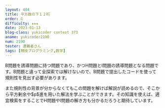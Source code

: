 ```yaml
---
layout: 404
title: 平方数の下１２桁
order: G
difficulty: ★★★
date: 2023-01-13
blog-class: yukicoder contest 373
aname: yukicoder2190
num: 2190
tester: 遭難者さん
tags: [競技プログラミング,数学]
---
```


<p>
B問題を誘導問題に持つ問題であり、かつH問題とI問題の誘導問題となる問題です。B問題と違って全探索では解けないので、B問題で提出したコードを使って規則性を見出す必要があります。
</p>
<p>
また規則性の背景が分からなくてもこの問題を解けば解説が読めるので、そこから平方剰余や$p$進を用いた解法を学ぶことができます。その知識を使えば、適宜検索をすることでH問題やI問題の解き方も分かるだろうと期待しています。
</p>
